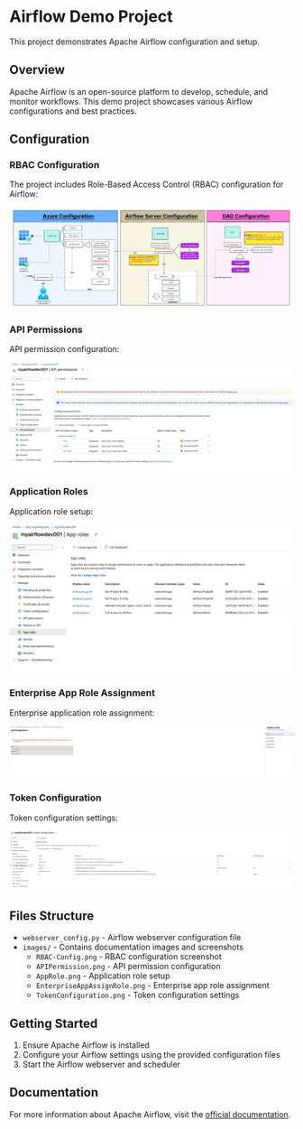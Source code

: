 # Airflow Demo Project

This project demonstrates Apache Airflow configuration and setup.

## Overview

Apache Airflow is an open-source platform to develop, schedule, and monitor workflows. This demo project showcases various Airflow configurations and best practices.

## Configuration

### RBAC Configuration

The project includes Role-Based Access Control (RBAC) configuration for Airflow:

![RBAC Configuration](images/RBAC-Config.png)

### API Permissions

API permission configuration:

![API Permission](images/APIPermission.png)

### Application Roles

Application role setup:

![App Role](images/AppRole.png)

### Enterprise App Role Assignment

Enterprise application role assignment:

![Enterprise App Assign Role](images/EnterpriseAppAssignRole.png)

### Token Configuration

Token configuration settings:

![Token Configuration](images/TokenConfiguration.png)

## Files Structure

- `webserver_config.py` - Airflow webserver configuration file
- `images/` - Contains documentation images and screenshots
  - `RBAC-Config.png` - RBAC configuration screenshot
  - `APIPermission.png` - API permission configuration
  - `AppRole.png` - Application role setup
  - `EnterpriseAppAssignRole.png` - Enterprise app role assignment
  - `TokenConfiguration.png` - Token configuration settings

## Getting Started

1. Ensure Apache Airflow is installed
2. Configure your Airflow settings using the provided configuration files
3. Start the Airflow webserver and scheduler

## Documentation

For more information about Apache Airflow, visit the [official documentation](https://airflow.apache.org/docs/).
